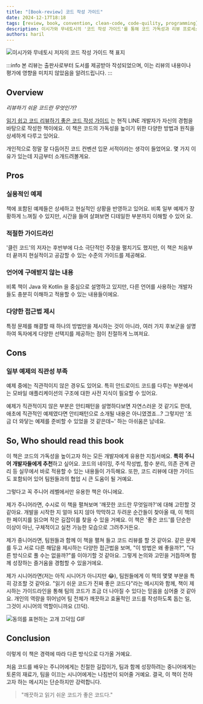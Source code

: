 ```yaml
---
title: "[Book-review] 코드 작성 가이드"
date: 2024-12-17T18:18
tags: [review, book, convention, clean-code, code-quility, programming]
description: 이시가와 무네토시의 '코드 작성 가이드'를 통해 코드 가독성과 리뷰 프로세스 개선 방법을 알아봅니다.
authors: haril
---
```


![이시가와 무네토시 저자의 코드 작성 가이드 책 표지](https://i.imgur.com/5ZT6cTX.png)

:::info
본 리뷰는 출판사로부터 도서를 제공받아 작성되었으며, 이는 리뷰의 내용이나 평가에 영향을 미치지 않았음을 알려드립니다.
:::

## Overview

_리뷰하기 쉬운 코드란 무엇인가?_

[읽기 쉽고 코드 리뷰하기 좋은 코드 작성 가이드](https://www.yes24.com/product/goods/125977771) 는 현직 LINE 개발자가 자신의 경험을 바탕으로 작성한 책이에요. 이 책은 코드의 가독성을 높이기 위한 다양한 방법과 원칙을 상세하게 다루고 있어요.

개인적으로 정말 잘 다듬어진 코드 컨벤션 입문 서적이라는 생각이 들었어요. 몇 가지 이유가 있는데 지금부터 소개드려볼게요.

<!-- truncate -->

## Pros

### 실용적인 예제

책에 포함된 예제들은 상세하고 현실적인 상황을 반영하고 있어요. 비록 일부 예제가 장황하게 느껴질 수 있지만, 시간을 들여 살펴보면 디테일한 부분까지 이해할 수 있어 요.

### 적절한 가이드라인

'클린 코드'의 저자는 후반부에 다소 극단적인 주장을 펼치기도 했지만, 이 책은 처음부터 끝까지 현실적이고 공감할 수 있는 수준의 가이드를 제공해요.

### 언어에 구애받지 않는 내용

비록 책이 Java 와 Kotlin 을 중심으로 설명하고 있지만, 다른 언어를 사용하는 개발자들도 충분히 이해하고 적용할 수 있는 내용들이에요.

### 다양한 접근법 제시

특정 문제를 해결할 때 하나의 방법만을 제시하는 것이 아니라, 여러 가지 후보군을 설명하여 독자에게 다양한 선택지를 제공하는 점이 친절하게 느껴져요.

## Cons

### 일부 예제의 직관성 부족

예제 중에는 직관적이지 않은 경우도 있어요. 특히 안드로이드 코드를 다루는 부분에서는 모바일 애플리케이션의 구조에 대한 사전 지식이 필요할 수 있어요.

예제가 직관적이지 않은 부분은 안티패턴을 설명하다보면 자연스러운 것 같기도 한데, 애초에 직관적인 예제였다면 안티패턴으로 소개될 내용은 아니였겠죠...? 그렇지만 '조금 더 와닿는 예제를 준비할 수 있었을 것 같은데~' 하는 아쉬움은 남네요.

## So, Who should read this book

이 책은 코드의 가독성을 높이고자 하는 모든 개발자에게 유용한 지침서에요. **특히 주니어 개발자들에게 추천**하고 싶어요. 코드의 네이밍, 주석 작성법, 함수 분리, 의존 관계 관리 등 실무에서 바로 적용할 수 있는 내용들이 가득해요. 또한, 코드 리뷰에 대한 가이드도 포함되어 있어 팀원들과의 협업 시 큰 도움이 될 거예요.

그렇다고 꼭 주니어 레벨에서만 유용한 책은 아니에요.

제가 주니어라면, 수시로 이 책을 펼쳐보며 '깨끗한 코드란 무엇일까?'에 대해 고민할 것 같아요. 개발을 시작한 지 얼마 되지 않아 막막하고 두려운 순간들이 찾아올 때, 이 책의 한 페이지를 읽으며 작은 길잡이를 찾을 수 있을 거예요. 이 책은 '좋은 코드'를 단순한 이상이 아닌, 구체적이고 실천 가능한 모습으로 그려주거든요.

제가 중니어라면, 팀원들과 함께 이 책을 펼쳐 들고 코드 리뷰를 할 것 같아요. 같은 문제를 두고 서로 다른 해답을 제시하는 다양한 접근법을 보며, "이 방법은 왜 좋을까?", "다른 방식으로 풀 수는 없을까?"를 이야기할 것 같아요. 그렇게 논의와 고민을 거듭하며 함께 성장하는 즐거움을 경험할 수 있을거에요.

제가 시니어라면(저는 아직 시니어가 아니지만 😂), 팀원들에게 이 책의 몇몇 부분을 특히 강조할 것 같아요. "읽기 쉬운 코드가 진짜 좋은 코드다"라는 메시지와 함께, 책이 제시하는 가이드라인을 통해 팀의 코드가 조금 더 나아질 수 있다는 믿음을 심어줄 것 같아요. 개인의 역량을 뛰어넘어 팀 전체가 깨끗하고 효율적인 코드를 작성하도록 돕는 일, 그것이 시니어의 역할이니까요 (끄덕).

![동의를 표현하는 고개 끄덕임 GIF](https://blog.kakaocdn.net/dn/cWahxu/btq7Y7E2rO1/Zd15hijI94hqLLQdzvakrk/img.gif)

## Conclusion

이렇게 이 책은 경력에 따라 다른 방식으로 다가올 거예요.

처음 코드를 배우는 주니어에게는 친절한 길잡이가, 팀과 함께 성장하려는 중니어에게는 토론의 재료가, 팀을 이끄는 시니어에게는 나침반이 되어줄 거예요. 결국, 이 책이 전하고자 하는 메시지는 단순하지만 강력합니다.

> "깨끗하고 읽기 쉬운 코드가 좋은 코드다."

